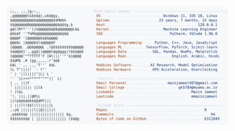 <picture>
  <source srcset="https://raw.githubusercontent.com/mmazinjameel/mmazinjameel/main/dark_mode.svg?v=1750414294" media="(prefers-color-scheme: dark)">
  <img src="https://raw.githubusercontent.com/mmazinjameel/mmazinjameel/main/light_mode.svg?v=1750414294">
</picture>
